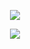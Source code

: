 <p align="center">
	<a href="https://vk.com/ozzy1991">
		<img src="https://github-readme-streak-stats.herokuapp.com/?user=nikolaykv&theme=black-ice&hide_border=true&stroke=0000&background=0D1117&ring=60D9FA&fire=60D9FA&currStreakLabel=60D9FA"/>
	</a>
</p>

<p align="center">
	<a href="https://vk.com/ozzy1991">
		<img src="https://denvercoder1-github-readme-stats.vercel.app/api?username=nikolaykv&show_icons=true&count_private=true&theme=react&hide_border=true&bg_color=0D1117"/>
	</a>
</p>

<!-- <p align="center">
	<a href="https://vk.com/ozzy1991">
		<img src="https://activity-graph.herokuapp.com/graph?username=nikolaykv&bg_color=0D1117&color=5BCDEC&line=5BCDEC&point=FFFFFF&hide_border=true"/>
	</a>
</p> -->
